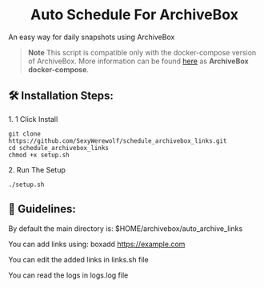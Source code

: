 <h1 align="center" id="title">Auto Schedule For ArchiveBox</h1>

<p id="description">An easy way for daily snapshots using ArchiveBox</p>

> **Note**
This script is compatible only with the docker-compose version of ArchiveBox. More information can be found [here](https://github.com/ArchiveBox/ArchiveBox?tab=readme-ov-file#quickstart) as **ArchiveBox docker-compose**.


<h2>🛠️ Installation Steps:</h2>

<p>1. 1 Click Install</p>

```
git clone https://github.com/SexyWerewolf/schedule_archivebox_links.git
cd schedule_archivebox_links
chmod +x setup.sh
```

<p>2. Run The Setup</p>

```
./setup.sh
```

<h2>🍰 Guidelines:</h2>

By default the main directory is: $HOME/archivebox/auto_archive_links

You can add links using: boxadd https://example.com

You can edit the added links in links.sh file

You can read the logs in logs.log file
